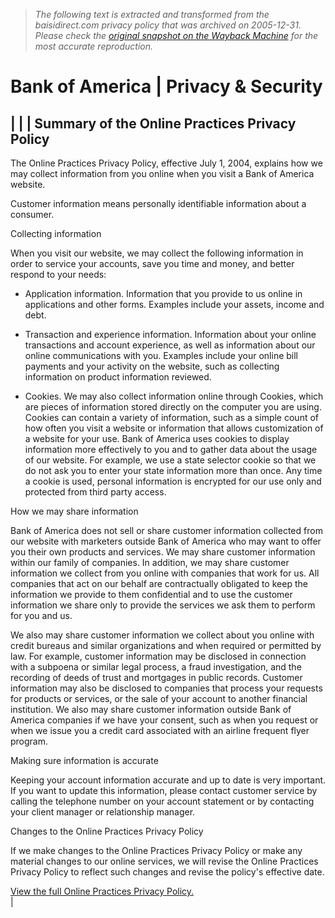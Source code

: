 > *The following text is extracted and transformed from the baisidirect.com privacy policy that was archived on 2005-12-31. Please check the [original snapshot on the Wayback Machine](https://web.archive.org/web/20051231222016id_/http%3A//www.bankofamerica.com/privacy) for the most accurate reproduction.*

# Bank of America | Privacy & Security

| |  | Summary of the Online Practices Privacy Policy  
---  
  
The Online Practices Privacy Policy, effective July 1, 2004, explains how we may collect information from you online when you visit a Bank of America website. 

Customer information means personally identifiable information about a consumer.

  
  
Collecting information  
  
When you visit our website, we may collect the following information in order to service your accounts, save you time and money, and better respond to your needs: 

  * Application information. Information that you provide to us online in applications and other forms. Examples include your assets, income and debt.

  * Transaction and experience information. Information about your online transactions and account experience, as well as information about our online communications with you. Examples include your online bill payments and your activity on the website, such as collecting information on product information reviewed.

  * Cookies. We may also collect information online through Cookies, which are pieces of information stored directly on the computer you are using. Cookies can contain a variety of information, such as a simple count of how often you visit a website or information that allows customization of a website for your use. Bank of America uses cookies to display information more effectively to you and to gather data about the usage of our website. For example, we use a state selector cookie so that we do not ask you to enter your state information more than once. Any time a cookie is used, personal information is encrypted for our use only and protected from third party access.


  
How we may share information  
  
Bank of America does not sell or share customer information collected from our website with marketers outside Bank of America who may want to offer you their own products and services. We may share customer information within our family of companies. In addition, we may share customer information we collect from you online with companies that work for us. All companies that act on our behalf are contractually obligated to keep the information we provide to them confidential and to use the customer information we share only to provide the services we ask them to perform for you and us. 

We also may share customer information we collect about you online with credit bureaus and similar organizations and when required or permitted by law. For example, customer information may be disclosed in connection with a subpoena or similar legal process, a fraud investigation, and the recording of deeds of trust and mortgages in public records. Customer information may also be disclosed to companies that process your requests for products or services, or the sale of your account to another financial institution. We also may share customer information outside Bank of America companies if we have your consent, such as when you request or when we issue you a credit card associated with an airline frequent flyer program. 

  
  
Making sure information is accurate  
  
Keeping your account information accurate and up to date is very important. If you want to update this information, please contact customer service by calling the telephone number on your account statement or by contacting your client manager or relationship manager. 

  
  
Changes to the Online Practices Privacy Policy  
  
If we make changes to the Online Practices Privacy Policy or make any material changes to our online services, we will revise the Online Practices Privacy Policy to reflect such changes and revise the policy's effective date.  
  
[View the full Online Practices Privacy Policy.](https://web.archive.org/web/20051231222016id_/http://www.bankofamerica.com/privacy/index.cfm?template=privacysecur_onlin)  
| 

